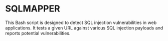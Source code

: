 # SQLMAPPER
This Bash script is designed to detect SQL injection vulnerabilities in web applications. It tests a given URL against various SQL injection payloads and reports potential vulnerabilities.
